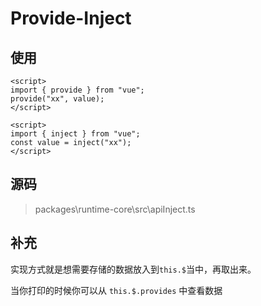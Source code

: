 # Provide-Inject

## 使用

```vue
<script>
import { provide } from "vue";
provide("xx", value);
</script>

<script>
import { inject } from "vue";
const value = inject("xx");
</script>
```

## 源码

> packages\runtime-core\src\apiInject.ts

## 补充

实现方式就是想需要存储的数据放入到`this.$`当中，再取出来。

当你打印的时候你可以从 `this.$.provides` 中查看数据
